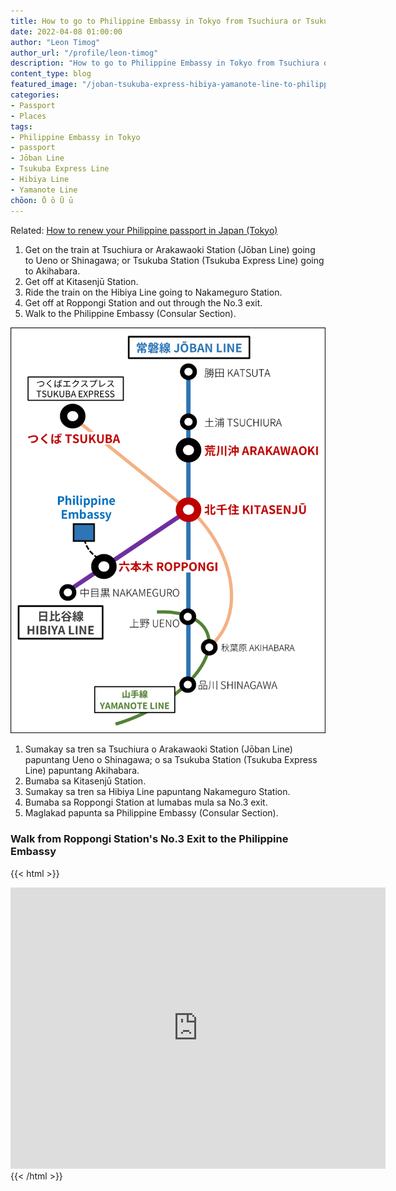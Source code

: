 ```yaml
---
title: How to go to Philippine Embassy in Tokyo from Tsuchiura or Tsukuba in Ibaraki
date: 2022-04-08 01:00:00
author: "Leon Timog"
author_url: "/profile/leon-timog"
description: "How to go to Philippine Embassy in Tokyo from Tsuchiura or Tsukuba using the Jōban Line or the Tsukuba Express Line"
content_type: blog
featured_image: "/joban-tsukuba-express-hibiya-yamanote-line-to-philippine-embassy-tokyo.png"
categories:
- Passport
- Places
tags:
- Philippine Embassy in Tokyo
- passport
- Jōban Line
- Tsukuba Express Line
- Hibiya Line
- Yamanote Line
chōon: Ō ō Ū ū
---
```

Related: [How to renew your Philippine passport in Japan (Tokyo)](https://timog.org/how-to-renew-philippine-passport-in-japan-tokyo/)

1. Get on the train at Tsuchiura or Arakawaoki Station (Jōban Line) going to Ueno or Shinagawa; or Tsukuba Station (Tsukuba Express Line) going to Akihabara.
2. Get off at Kitasenjū Station.
3. Ride the train on the Hibiya Line going to Nakameguro Station.
4. Get off at Roppongi Station and out through the No.3 exit.
5. Walk to the Philippine Embassy (Consular Section).

![Jōban Line or the Tsukuba Express Line to Hibiya Line](joban-tsukuba-express-hibiya-yamanote-line-to-philippine-embassy-tokyo.png "From either Jōban or Tsukuba Express Line, get off at Kitasenjū and change to the Hibiya Line going to Nakameguro.")

1. Sumakay sa tren sa Tsuchiura o Arakawaoki Station (Jōban Line) papuntang Ueno o Shinagawa; o sa Tsukuba Station (Tsukuba Express Line) papuntang Akihabara.
2. Bumaba sa Kitasenjū Station.
3. Sumakay sa tren sa Hibiya Line papuntang Nakameguro Station.
4. Bumaba sa Roppongi Station at lumabas mula sa No.3 exit.
5. Maglakad papunta sa Philippine Embassy (Consular Section).

### Walk from Roppongi Station's No.3 Exit to the Philippine Embassy

{{< html >}}<div class="map">
<iframe src="https://www.google.com/maps/embed?pb=!1m25!1m12!1m3!1d2805.748592312223!2d139.73469905975915!3d35.66150402285431!2m3!1f0!2f0!3f0!3m2!1i1024!2i768!4f13.1!4m10!3e2!4m3!3m2!1d35.662945199999996!2d139.7319952!4m4!1s0x60188b9e9de55555%3A0xd5260d0a2dd31685!3m2!1d35.6597949!2d139.73543379999998!5e0!3m2!1sen!2sjp!4v1649394294457!5m2!1sen!2sjp" width="600" height="450" style="border:0;" allowfullscreen="" loading="lazy" referrerpolicy="no-referrer-when-downgrade"></iframe>
</div>{{< /html >}}

